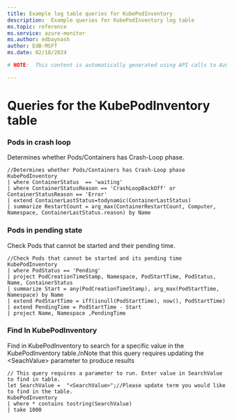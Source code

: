 ```yaml
---
title: Example log table queries for KubePodInventory
description:  Example queries for KubePodInventory log table
ms.topic: reference
ms.service: azure-monitor
ms.author: edbaynash
author: EdB-MSFT
ms.date: 02/18/2024

# NOTE:  This content is automatically generated using API calls to Azure. Any edits made on these files will be overwritten in the next run of the script. 

---
```


# Queries for the KubePodInventory table


### Pods in crash loop  


Determines whether Pods/Containers has Crash-Loop phase.  

```query
//Determines whether Pods/Containers has Crash-Loop phase
KubePodInventory
| where ContainerStatus  == 'waiting' 
| where ContainerStatusReason == 'CrashLoopBackOff' or ContainerStatusReason == 'Error'
| extend ContainerLastStatus=todynamic(ContainerLastStatus)
| summarize RestartCount = arg_max(ContainerRestartCount, Computer, Namespace, ContainerLastStatus.reason) by Name
```



### Pods in pending state  


Check Pods that cannot be started and their pending time.  

```query
//Check Pods that cannot be started and its pending time
KubePodInventory
| where PodStatus == 'Pending'
| project PodCreationTimeStamp, Namespace, PodStartTime, PodStatus, Name, ContainerStatus
| summarize Start = any(PodCreationTimeStamp), arg_max(PodStartTime, Namespace) by Name
| extend PodStartTime = iff(isnull(PodStartTime), now(), PodStartTime)
| extend PendingTime = PodStartTime - Start
| project Name, Namespace ,PendingTime
```



### Find In KubePodInventory  


Find in KubePodInventory to search for a specific value in the KubePodInventory table./nNote that this query requires updating the \<SeachValue\> parameter to produce results  

```query
// This query requires a parameter to run. Enter value in SearchValue to find in table.
let SearchValue =  "<SearchValue>";//Please update term you would like to find in the table.
KubePodInventory
| where * contains tostring(SearchValue)
| take 1000
```

